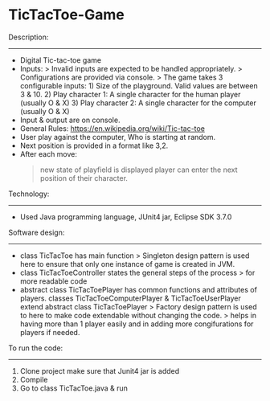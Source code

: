 # TicTacToe-Game

Description:
************
- Digital Tic-tac-toe game
- Inputs:	> Invalid inputs are expected to be handled appropriately.
			> Configurations are provided via console.
			> The game takes 3 configurable inputs:
				1) Size of the playground. Valid values are between 3 & 10.
				2) Play character 1: A single character for the human player (usually O & X)
				3) Play character 2: A single character for the computer (usually O & X)
- Input & output are on console.
- General Rules: https://en.wikipedia.org/wiki/Tic-tac-toe
- User play against the computer, Who is starting at random.
- Next position is provided in a format like 3,2.
- After each move:
	> new state of playfield is displayed
	> player can enter the next position of their character.

Technology:
***********
- Used Java programming language, JUnit4 jar, Eclipse SDK 3.7.0

Software design:
****************
-	class TicTacToe has main function
		> Singleton design pattern is used here to ensure that only one instance of game is created in JVM.
-	class TicTacToeController states the general steps of the process
		> for more readable code
-	abstract class TicTacToePlayer has common functions and attributes of players.
	classes TicTacToeComputerPlayer & TicTacToeUserPlayer extend abstract class TicTacToePlayer 
		> Factory design pattern is used to here to make code extendable without changing the code.
		> helps in having more than 1 player easily and in adding more congifurations for players if needed.

To run the code:
****************
1) Clone project make sure that Junit4 jar is added
2) Compile
3) Go to class TicTacToe.java & run
